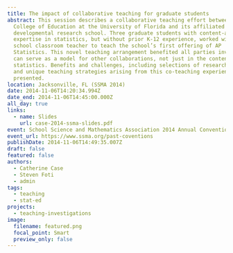 ```yaml
---
title: The impact of collaborative teaching for graduate students
abstract: This session describes a collaborative teaching effort between the
  College of Education at the University of Florida and its affiliated
  developmental research school. Three graduate students with content-area
  expertise in statistics, but without prior K-12 experience, worked with a high
  school classroom teacher to teach the school’s first offering of AP
  Statistics. This novel teaching arrangement benefited all parties involved and
  can serve as a model for other collaborations, not just in the content area of
  statistics. Benefits and challenges, including selections of research findings
  and unique teaching strategies arising from this co-teaching experience, are
  presented.
location: Jacksonville, FL (SSMA 2014)
date: 2014-11-06T14:20:34.994Z
date_end: 2014-11-06T14:45:00.000Z
all_day: true
links:
  - name: Slides
    url: case-2014-ssma-slides.pdf
event: School Science and Mathematics Association 2014 Annual Convention
event_url: https://www.ssma.org/past-coventions
publishDate: 2014-11-06T14:49:35.007Z
draft: false
featured: false
authors:
  - Catherine Case
  - Steven Foti
  - admin
tags:
  - teaching
  - stat-ed
projects:
  - teaching-investigations
image:
  filename: featured.png
  focal_point: Smart
  preview_only: false
---
```

